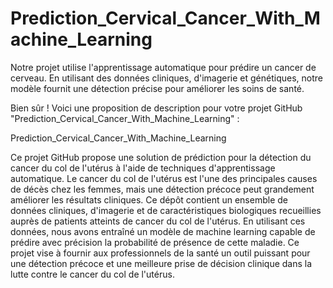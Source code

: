 # Prediction_Cervical_Cancer_With_Machine_Learning
Notre projet utilise l'apprentissage automatique pour prédire un cancer de cerveau. En utilisant des données cliniques, 
d'imagerie et génétiques, notre modèle fournit une détection précise pour améliorer les soins de santé.

Bien sûr ! Voici une proposition de description pour votre projet GitHub "Prediction_Cervical_Cancer_With_Machine_Learning" :

Prediction_Cervical_Cancer_With_Machine_Learning

Ce projet GitHub propose une solution de prédiction pour la détection du cancer du col de 
l'utérus à l'aide de techniques d'apprentissage automatique. Le cancer du col de l'utérus est l'une des principales 
causes de décès chez les femmes, mais une détection précoce peut grandement améliorer les résultats cliniques. 
Ce dépôt contient un ensemble de données cliniques, d'imagerie et de caractéristiques biologiques recueillies auprès de patients 
atteints de cancer du col de l'utérus. En utilisant ces données, nous avons entraîné un modèle de machine learning capable de prédire 
avec précision la probabilité de présence de cette maladie. Ce projet vise à fournir aux professionnels de la santé un outil puissant 
pour une détection précoce et une meilleure prise de décision clinique dans la lutte contre le cancer du col de l'utérus.
